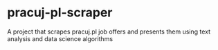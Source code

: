 # pracuj-pl-scraper
A project that scrapes pracuj.pl job offers and presents them using text analysis and data science algorithms
